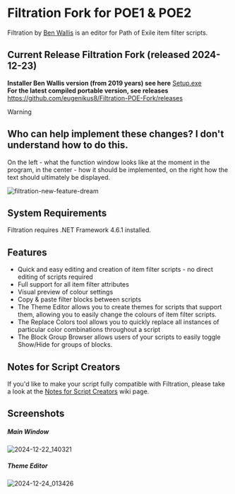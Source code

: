 # Filtration Fork for POE1 & POE2
Filtration by [Ben Wallis](https://github.com/ben-wallis/Filtration) is an editor for Path of Exile item filter scripts.

## Current Release Filtration Fork (released 2024-12-23)
<b>Installer Ben Wallis version (from 2019 years) see here</b> <a href="https://github.com/ben-wallis/Filtration/releases/download/1.2.2/Setup.exe">Setup.exe</a>
<br>
<b>For the latest compiled portable version, see releases</b> https://github.com/eugenikus8/Filtration-POE-Fork/releases
<br>

> [!WARNING]
> ## Who can help implement these changes? I don't understand how to do this.
> On the left - what the function window looks like at the moment in the program, in the center - how it should be implemented, on the right how the text should ultimately be displayed.
  
![filtration-new-feature-dream](https://github.com/user-attachments/assets/2cba487a-2c72-4379-8628-9b9d001b7b78)



## System Requirements
Filtration requires .NET Framework 4.6.1 installed.

## Features
* Quick and easy editing and creation of item filter scripts - no direct editing of scripts required
* Full support for all item filter attributes
* Visual preview of colour settings
* Copy & paste filter blocks between scripts
* The Theme Editor allows you to create themes for scripts that support them, allowing you to easily change the colours of item filter scripts.
* The Replace Colors tool allows you to quickly replace all instances of particular color combinations throughout a script
* The Block Group Browser allows users of your scripts to easily toggle Show/Hide for groups of blocks.

## Notes for Script Creators
If you'd like to make your script fully compatible with Filtration, please take a look at the [Notes for Script Creators](https://github.com/ben-wallis/Filtration/wiki/Notes-for-Script-Creators) wiki page.

## Screenshots

##### Main Window
![2024-12-22_140321](https://github.com/user-attachments/assets/79137ecc-73b7-45bf-8e0d-5d77f7ad90e4)


##### Theme Editor
![2024-12-24_013426](https://github.com/user-attachments/assets/50e05ef4-9ca7-49a4-a15f-720cec7a425f)


